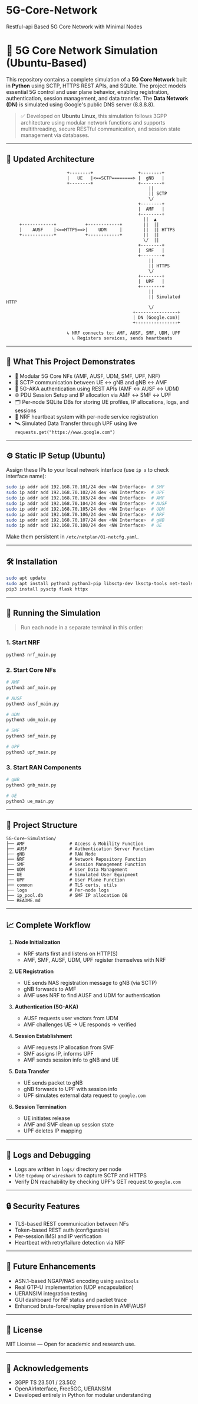 # 5G-Core-Network
Restful-api Based 5G Core Network with Minimal Nodes


# 📡 5G Core Network Simulation (Ubuntu-Based)

This repository contains a complete simulation of a **5G Core Network** built in **Python** using SCTP, HTTPS REST APIs, and SQLite. The project models essential 5G control and user plane behavior, enabling registration, authentication, session management, and data transfer. The **Data Network (DN)** is simulated using Google's public DNS server (8.8.8.8).

> ✅ Developed on **Ubuntu Linux**, this simulation follows 3GPP architecture using modular network functions and supports multithreading, secure RESTful communication, and session state management via databases.

---

## 🧱 Updated Architecture

```
                       +--------+                 +--------+
                       |   UE   |<==SCTP========> |  gNB   |
                       +--------+                 +--------+
                                                      ||
                                                      || SCTP
                                                      \/
                                                  +--------+
                                                  |  AMF   |
                                                  +--------+
                                                    ||  ▲
     +------------+           +------------+        ||  ||
     |    AUSF    |<==HTTPS==>|    UDM     |        ||  || HTTPS
     +------------+           +------------+        ||  ||
                                                    \/  ||
                                                  +--------+
                                                  |  SMF   |
                                                  +--------+
                                                      ||
                                                      || HTTPS
                                                      \/
                                                  +--------+
                                                  |  UPF   |
                                                  +--------+
                                                      ||
                                                      || Simulated HTTP
                                                      \/
                                                +----------------+
                                                | DN (Google.com)|
                                                +----------------+

                       ↳ NRF connects to: AMF, AUSF, SMF, UDM, UPF
                         ↳ Registers services, sends heartbeats
```

---

## 🔧 What This Project Demonstrates

- 🧩 Modular 5G Core NFs (AMF, AUSF, UDM, SMF, UPF, NRF)
- 📡 SCTP communication between UE ↔ gNB and gNB ↔ AMF
- 🔐 5G-AKA authentication using REST APIs (AMF ↔ AUSF ↔ UDM)
- 🌐 PDU Session Setup and IP allocation via AMF ↔ SMF ↔ UPF
- 🗂️ Per-node SQLite DBs for storing UE profiles, IP allocations, logs, and sessions
- 🔁 NRF heartbeat system with per-node service registration
- 🛰️ Simulated Data Transfer through UPF using live `requests.get("https://www.google.com")`

---

## ⚙️ Static IP Setup (Ubuntu)

Assign these IPs to your local network interface (use `ip a` to check interface name):

```bash
sudo ip addr add 192.168.70.101/24 dev <NW Interface>  # SMF
sudo ip addr add 192.168.70.102/24 dev <NW Interface>  # UPF
sudo ip addr add 192.168.70.103/24 dev <NW Interface>  # AMF
sudo ip addr add 192.168.70.104/24 dev <NW Interface>  # AUSF
sudo ip addr add 192.168.70.105/24 dev <NW Interface>  # UDM
sudo ip addr add 192.168.70.106/24 dev <NW Interface>  # NRF
sudo ip addr add 192.168.70.107/24 dev <NW Interface>  # gNB
sudo ip addr add 192.168.70.108/24 dev <NW Interface>  # UE
```

Make them persistent in `/etc/netplan/01-netcfg.yaml`.

---

## 🛠️ Installation

```bash
sudo apt update
sudo apt install python3 python3-pip libsctp-dev lksctp-tools net-tools
pip3 install pysctp flask httpx
```

---

## 🚀 Running the Simulation

> Run each node in a separate terminal in this order:

### 1. Start NRF
```bash
python3 nrf_main.py
```

### 2. Start Core NFs
```bash
# AMF
python3 amf_main.py

# AUSF
python3 ausf_main.py

# UDM
python3 udm_main.py

# SMF
python3 smf_main.py

# UPF
python3 upf_main.py
```

### 3. Start RAN Components
```bash
# gNB
python3 gnb_main.py

# UE
python3 ue_main.py
```

---

## 📂 Project Structure

```
5G-Core-Simulation/
├── AMF                 # Access & Mobility Function
├── AUSF                # Authentication Server Function
├── gNB                 # RAN Node
├── NRF                 # Network Repository Function
├── SMF                 # Session Management Function
├── UDM                 # User Data Management
├── UE                  # Simulated User Equipment
├── UPF                 # User Plane Function
├── common              # TLS certs, utils
├── logs                # Per-node logs
├── ip_pool.db          # SMF IP allocation DB
└── README.md
```

---

## 📈 Complete Workflow

1. **Node Initialization**
   - NRF starts first and listens on HTTP(S)
   - AMF, SMF, AUSF, UDM, UPF register themselves with NRF

2. **UE Registration**
   - UE sends NAS registration message to gNB (via SCTP)
   - gNB forwards to AMF
   - AMF uses NRF to find AUSF and UDM for authentication

3. **Authentication (5G-AKA)**
   - AUSF requests user vectors from UDM
   - AMF challenges UE → UE responds → verified

4. **Session Establishment**
   - AMF requests IP allocation from SMF
   - SMF assigns IP, informs UPF
   - AMF sends session info to gNB and UE

5. **Data Transfer**
   - UE sends packet to gNB
   - gNB forwards to UPF with session info
   - UPF simulates external data request to `google.com`

6. **Session Termination**
   - UE initiates release
   - AMF and SMF clean up session state
   - UPF deletes IP mapping

---

## 🧪 Logs and Debugging

- Logs are written in `logs/` directory per node
- Use `tcpdump` or `wireshark` to capture SCTP and HTTPS
- Verify DN reachability by checking UPF's GET request to `google.com`

---

## 🔒 Security Features

- TLS-based REST communication between NFs
- Token-based REST auth (configurable)
- Per-session IMSI and IP verification
- Heartbeat with retry/failure detection via NRF

---

## 🧭 Future Enhancements

- ASN.1-based NGAP/NAS encoding using `asn1tools`
- Real GTP-U implementation (UDP encapsulation)
- UERANSIM integration testing
- GUI dashboard for NF status and packet trace
- Enhanced brute-force/replay prevention in AMF/AUSF

---

## 📜 License

MIT License — Open for academic and research use.

---

## 🙌 Acknowledgements

- 3GPP TS 23.501 / 23.502
- OpenAirInterface, Free5GC, UERANSIM
- Developed entirely in Python for modular understanding
